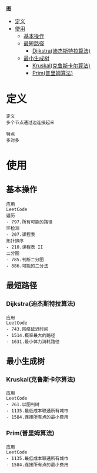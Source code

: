 **图**
- [定义](#定义)
- [使用](#使用)
  - [基本操作](#基本操作)
  - [最短路径](#最短路径)
    - [Dijkstra(迪杰斯特拉算法)](#dijkstra迪杰斯特拉算法)
  - [最小生成树](#最小生成树)
    - [Kruskal(克鲁斯卡尔算法)](#kruskal克鲁斯卡尔算法)
    - [Prim(普里姆算法)](#prim普里姆算法)

# 定义 #
```
定义
多个节点通过边连接起来

特点
多对多
```

# 使用 #
## 基本操作 ##  
```
应用
LeetCode 
遍历
- 797.所有可能的路径
环检测     
- 207.课程表
拓扑排序      
- 210.课程表 II
二分图
- 785.判断二分图
- 886.可能的二分法
```

## 最短路径 ##
### Dijkstra(迪杰斯特拉算法) ###
```
应用  
LeetCode  
- 743.网络延迟时间
- 1514.概率最大的路径
- 1631.最小体力消耗路径
```

## 最小生成树 ##
### Kruskal(克鲁斯卡尔算法) ###
```
应用  
LeetCode
- 261.以图判树
- 1135.最低成本联通所有城市
- 1584.连接所有点的最小费用
```

### Prim(普里姆算法) ###
```
应用  
LeetCode
- 1135.最低成本联通所有城市
- 1584.连接所有点的最小费用
```
